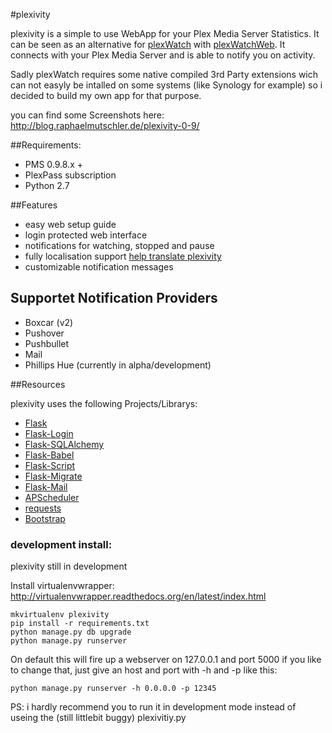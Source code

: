 #plexivity

plexivity is a simple to use WebApp for your Plex Media Server Statistics. It can be seen as an alternative for [plexWatch](https://github.com/ljunkie/plexWatch) with [plexWatchWeb](https://github.com/ecleese/plexWatchWeb/). It connects with your Plex Media Server and is able to notify you on activity.

Sadly plexWatch requires some native compiled 3rd Party extensions wich can not easyly be intalled on some systems (like Synology for example) so i decided to build my own app for that purpose.

you can find some Screenshots here: http://blog.raphaelmutschler.de/plexivity-0-9/

##Requirements:
* PMS 0.9.8.x +
* PlexPass subscription
* Python 2.7

##Features

* easy web setup guide
* login protected web interface
* notifications for watching, stopped and pause
* fully localisation support [help translate plexivity](https://www.transifex.com/projects/p/plexivity/)
* customizable notification messages

## Supportet Notification Providers

* Boxcar (v2)
* Pushover
* Pushbullet
* Mail
* Phillips Hue (currently in alpha/development)

##Resources

plexivity uses the following Projects/Librarys:

- [Flask](http://flask.pocoo.org/)
- [Flask-Login](https://github.com/maxcountryman/flask-login)
- [Flask-SQLAlchemy](https://github.com/mitsuhiko/flask-sqlalchemy)
- [Flask-Babel](https://github.com/mitsuhiko/flask-babel/)
- [Flask-Script](https://github.com/smurfix/flask-script)
- [Flask-Migrate](https://github.com/miguelgrinberg/Flask-Migrate)
- [Flask-Mail](https://github.com/mattupstate/flask-mail/)
- [APScheduler](https://bitbucket.org/agronholm/apscheduler/)
- [requests](https://github.com/kennethreitz/requests)
- [Bootstrap](http://getbootstrap.com/)

### development install:

plexivity still in development

Install virtualenvwrapper: http://virtualenvwrapper.readthedocs.org/en/latest/index.html

    mkvirtualenv plexivity
    pip install -r requirements.txt
    python manage.py db upgrade
    python manage.py runserver

On default this will fire up a webserver on 127.0.0.1 and port 5000 if you like to change that, just give an host and port with -h and -p like this:

    python manage.py runserver -h 0.0.0.0 -p 12345

PS: i hardly recommend you to run it in development mode instead of useing the (still littlebit buggy) plexivitiy.py